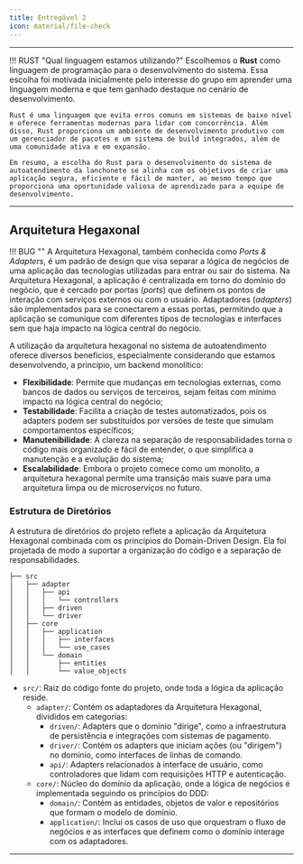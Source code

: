 ```yaml
---
title: Entregável 2
icon: material/file-check
---
```


---

!!! RUST "Qual linguagem estamos utilizando?"
    Escolhemos o **Rust** como linguagem de programação para o desenvolvimento do sistema. Essa escolha foi motivada inicialmente pelo interesse do grupo em aprender uma linguagem moderna e que tem ganhado destaque no cenário de desenvolvimento. 
    
    Rust é uma linguagem que evita erros comuns em sistemas de baixo nível e oferece ferramentas modernas para lidar com concorrência. Além disso, Rust proporciona um ambiente de desenvolvimento produtivo com um gerenciador de pacotes e um sistema de build integrados, além de uma comunidade ativa e em expansão. 
    
    Em resumo, a escolha do Rust para o desenvolvimento do sistema de autoatendimento da lanchonete se alinha com os objetivos de criar uma aplicação segura, eficiente e fácil de manter, ao mesmo tempo que proporciona uma oportunidade valiosa de aprendizado para a equipe de desenvolvimento.

---    

## Arquitetura Hegaxonal

!!! BUG ""
    A Arquitetura Hexagonal, também conhecida como _Ports & Adapters_, é um padrão de design que visa separar a lógica de negócios de uma aplicação das tecnologias utilizadas para entrar ou sair do sistema. Na Arquitetura Hexagonal, a aplicação é centralizada em torno do domínio do negócio, que é cercado por portas (_ports_) que definem os pontos de interação com serviços externos ou com o usuário. Adaptadores (_adapters_) são implementados para se conectarem a essas portas, permitindo que a aplicação se comunique com diferentes tipos de tecnologias e interfaces sem que haja impacto na lógica central do negócio.

A utilização da arquitetura hexagonal no sistema de autoatendimento oferece diversos benefícios, especialmente considerando que estamos desenvolvendo, a princípio, um backend monolítico:

- **Flexibilidade**: Permite que mudanças em tecnologias externas, como bancos de dados ou serviços de terceiros, sejam feitas com mínimo impacto na lógica central do negócio;
- **Testabilidade**: Facilita a criação de testes automatizados, pois os adapters podem ser substituídos por versões de teste que simulam comportamentos específicos;
- **Manutenibilidade**: A clareza na separação de responsabilidades torna o código mais organizado e fácil de entender, o que simplifica a manutenção e a evolução do sistema;
- **Escalabilidade**: Embora o projeto comece como um monolito, a arquitetura hexagonal permite uma transição mais suave para uma arquitetura limpa ou de microserviços no futuro.

### Estrutura de Diretórios

A estrutura de diretórios do projeto reflete a aplicação da Arquitetura Hexagonal combinada com os princípios do Domain-Driven Design. Ela foi projetada de modo a suportar a organização do código e a separação de responsabilidades.

```
├── src
│   ├── adapter
│   │   ├── api
│   │   │   └── controllers
│   │   ├── driven
│   │   └── driver
│   ├── core
│   │   ├── application
│   │   │   ├── interfaces
│   │   │   └── use_cases
│   │   └── domain
│   │       ├── entities
│   │       └── value_objects
```

- `src/`: Raiz do código fonte do projeto, onde toda a lógica da aplicação reside.
    - `adapter/`: Contém os adaptadores da Arquitetura Hexagonal, divididos em categorias:
        - `driven/`: Adapters que o domínio "dirige", como a infraestrutura de persistência e integrações com sistemas de pagamento.
        - `driver/`: Contém os adapters que iniciam ações (ou "dirigem") no domínio, como interfaces de linhas de comando.
        - `api/`: Adapters relacionados à interface de usuário, como controladores que lidam com requisições HTTP e autenticação.
    - `core/`: Núcleo do domínio da aplicação, onde a lógica de negócios é implementada seguindo os princípios do DDD:
        - `domain/`: Contém as entidades, objetos de valor e repositórios que formam o modelo de domínio.
        - `application/`: Inclui os casos de uso que orquestram o fluxo de negócios e as interfaces que definem como o domínio interage com os adaptadores.

---